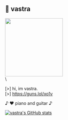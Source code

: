 ## 🌙 vastra

<img src="https://github.com/user-attachments/assets/5c504274-819e-4ddc-9e86-07ba722b31e4" width="190" height="190"> \
\

[>] hi, im vastra. \
[>] https://guns.lol/xo1v

♪ ♥️ piano and guitar ♪

[![vastra's GitHub stats](https://github-readme-stats.vercel.app/api/top-langs/?username=made2pwn&langs_count=6&theme=rose_pine)](https://github.com/anuraghazra/github-readme-stats)
